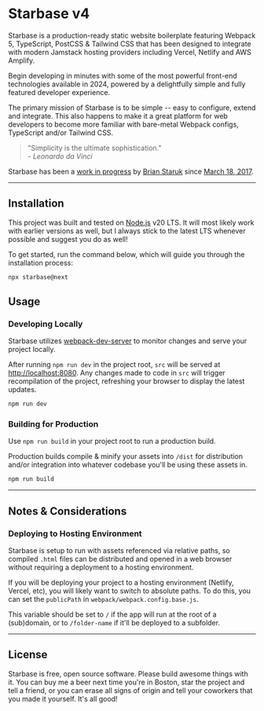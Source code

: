 # Starbase v4

Starbase is a production-ready static website boilerplate featuring Webpack 5, TypeScript, PostCSS & Tailwind CSS that has been designed to integrate with modern Jamstack hosting providers including Vercel, Netlify and AWS Amplify.

Begin developing in minutes with some of the most powerful front-end technologies available in 2024, powered by a delightfully simple and fully featured developer experience.

The primary mission of Starbase is to be simple -- easy to configure, extend and integrate. This also happens to make it a great platform for web developers to become more familiar with bare-metal Webpack configs, TypeScript and/or Tailwind CSS.

> "Simplicity is the ultimate sophistication."<br>_\- Leonardo da Vinci_

Starbase has been a [work in progress](https://github.com/bstaruk/starbase/releases) by [Brian Staruk](https://brian.staruk.net) since [March 18, 2017](https://github.com/bstaruk/starbase/pull/1).

---

## Installation

This project was built and tested on [Node.js](https://nodejs.org) v20 LTS. It will most likely work with earlier versions as well, but I always stick to the latest LTS whenever possible and suggest you do as well!

To get started, run the command below, which will guide you through the installation process:

```bash
npx starbase@next
```

## Usage

### Developing Locally

Starbase utilizes [webpack-dev-server](https://github.com/webpack/webpack-dev-server) to monitor changes and serve your project locally.

After running `npm run dev` in the project root, `src` will be served at [http://localhost:8080](http://localhost:8080). Any changes made to code in `src` will trigger recompilation of the project, refreshing your browser to display the latest updates.

```bash
npm run dev
```

### Building for Production

Use `npm run build` in your project root to run a production build.

Production builds compile & minify your assets into `/dist` for distribution and/or integration into whatever codebase you'll be using these assets in.

```bash
npm run build
```

---

## Notes & Considerations

### Deploying to Hosting Environment

Starbase is setup to run with assets referenced via relative paths, so compiled `.html` files can be distributed and opened in a web browser without requiring a deployment to a hosting environment.

If you will be deploying your project to a hosting environment (Netlify, Vercel, etc), you will likely want to switch to absolute paths. To do this, you can set the `publicPath` in `webpack/webpack.config.base.js`.

This variable should be set to `/` if the app will run at the root of a (sub)domain, or to `/folder-name` if it'll be deployed to a subfolder.

---

## License

Starbase is free, open source software. Please build awesome things with it. You can buy me a beer next time you're in Boston, star the project and tell a friend, or you can erase all signs of origin and tell your coworkers that you made it yourself. It's all good!
